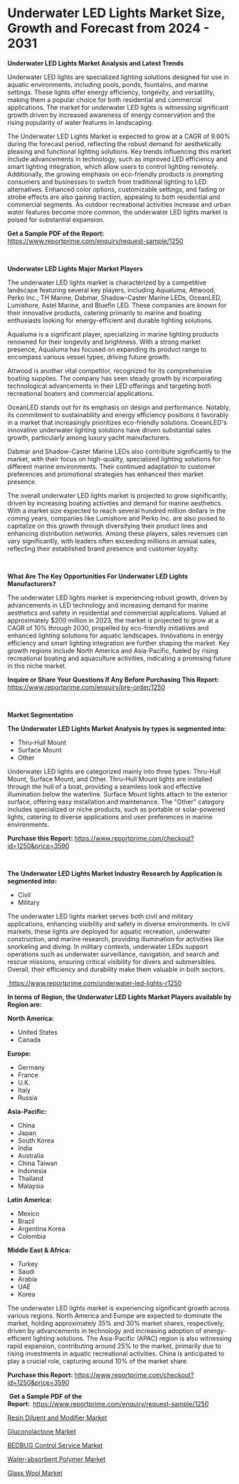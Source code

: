 <p><h1>Underwater LED Lights Market Size, Growth and Forecast from 2024 - 2031</h1></p><p><strong>Underwater LED Lights Market Analysis and Latest Trends</strong></p>
<p><p>Underwater LED lights are specialized lighting solutions designed for use in aquatic environments, including pools, ponds, fountains, and marine settings. These lights offer energy efficiency, longevity, and versatility, making them a popular choice for both residential and commercial applications. The market for underwater LED lights is witnessing significant growth driven by increased awareness of energy conservation and the rising popularity of water features in landscaping.</p><p>The Underwater LED Lights Market is expected to grow at a CAGR of 9.60% during the forecast period, reflecting the robust demand for aesthetically pleasing and functional lighting solutions. Key trends influencing this market include advancements in technology, such as improved LED efficiency and smart lighting integration, which allow users to control lighting remotely. Additionally, the growing emphasis on eco-friendly products is prompting consumers and businesses to switch from traditional lighting to LED alternatives. Enhanced color options, customizable settings, and fading or strobe effects are also gaining traction, appealing to both residential and commercial segments. As outdoor recreational activities increase and urban water features become more common, the underwater LED lights market is poised for substantial expansion.</p></p>
<p><strong>Get a Sample PDF of the Report:&nbsp;</strong> <a href="https://www.reportprime.com/enquiry/request-sample/1250">https://www.reportprime.com/enquiry/request-sample/1250</a></p>
<p>&nbsp;</p>
<p><strong>Underwater LED Lights Major Market Players</strong></p>
<p><p>The underwater LED lights market is characterized by a competitive landscape featuring several key players, including Aqualuma, Attwood, Perko Inc., TH Marine, Dabmar, Shadow-Caster Marine LEDs, OceanLED, Lumishore, Astel Marine, and Bluefin LED. These companies are known for their innovative products, catering primarily to marine and boating enthusiasts looking for energy-efficient and durable lighting solutions.</p><p>Aqualuma is a significant player, specializing in marine lighting products renowned for their longevity and brightness. With a strong market presence, Aqualuma has focused on expanding its product range to encompass various vessel types, driving future growth.</p><p>Attwood is another vital competitor, recognized for its comprehensive boating supplies. The company has seen steady growth by incorporating technological advancements in their LED offerings and targeting both recreational boaters and commercial applications.</p><p>OceanLED stands out for its emphasis on design and performance. Notably, its commitment to sustainability and energy efficiency positions it favorably in a market that increasingly prioritizes eco-friendly solutions. OceanLED's innovative underwater lighting solutions have driven substantial sales growth, particularly among luxury yacht manufacturers.</p><p>Dabmar and Shadow-Caster Marine LEDs also contribute significantly to the market, with their focus on high-quality, specialized lighting solutions for different marine environments. Their continued adaptation to customer preferences and promotional strategies has enhanced their market presence.</p><p>The overall underwater LED lights market is projected to grow significantly, driven by increasing boating activities and demand for marine aesthetics. With a market size expected to reach several hundred million dollars in the coming years, companies like Lumishore and Perko Inc. are also poised to capitalize on this growth through diversifying their product lines and enhancing distribution networks. Among these players, sales revenues can vary significantly, with leaders often exceeding millions in annual sales, reflecting their established brand presence and customer loyalty.</p></p>
<p>&nbsp;</p>
<p><strong>What Are The Key Opportunities For Underwater LED Lights Manufacturers?</strong></p>
<p><p>The underwater LED lights market is experiencing robust growth, driven by advancements in LED technology and increasing demand for marine aesthetics and safety in residential and commercial applications. Valued at approximately $200 million in 2023, the market is projected to grow at a CAGR of 10% through 2030, propelled by eco-friendly initiatives and enhanced lighting solutions for aquatic landscapes. Innovations in energy efficiency and smart lighting integration are further shaping the market. Key growth regions include North America and Asia-Pacific, fueled by rising recreational boating and aquaculture activities, indicating a promising future in this niche market.</p></p>
<p><strong>Inquire or Share Your Questions If Any Before Purchasing This Report:</strong> <a href="https://www.reportprime.com/enquiry/pre-order/1250">https://www.reportprime.com/enquiry/pre-order/1250</a></p>
<p>&nbsp;</p>
<p><strong>Market Segmentation</strong></p>
<p><strong>The Underwater LED Lights Market Analysis by types is segmented into:</strong></p>
<p><ul><li>Thru-Hull Mount</li><li>Surface Mount</li><li>Other</li></ul></p>
<p><p>Underwater LED lights are categorized mainly into three types: Thru-Hull Mount, Surface Mount, and Other. Thru-Hull Mount lights are installed through the hull of a boat, providing a seamless look and effective illumination below the waterline. Surface Mount lights attach to the exterior surface, offering easy installation and maintenance. The "Other" category includes specialized or niche products, such as portable or solar-powered lights, catering to diverse applications and user preferences in marine environments.</p></p>
<p><strong>Purchase this Report:&nbsp;</strong><a href="https://www.reportprime.com/checkout?id=1250&price=3590">https://www.reportprime.com/checkout?id=1250&price=3590</a></p>
<p>&nbsp;</p>
<p><strong>The Underwater LED Lights Market Industry Research by Application is segmented into:</strong></p>
<p><ul><li>Civil</li><li>Military</li></ul></p>
<p><p>The underwater LED lights market serves both civil and military applications, enhancing visibility and safety in diverse environments. In civil markets, these lights are deployed for aquatic recreation, underwater construction, and marine research, providing illumination for activities like snorkeling and diving. In military contexts, underwater LEDs support operations such as underwater surveillance, navigation, and search and rescue missions, ensuring critical visibility for divers and submersibles. Overall, their efficiency and durability make them valuable in both sectors.</p></p>
<p><a href="https://www.reportprime.com/underwater-led-lights-r1250">&nbsp;https://www.reportprime.com/underwater-led-lights-r1250</a></p>
<p><strong>In terms of Region, the Underwater LED Lights Market Players available by Region are:</strong></p>
<p>
    <p> <strong> North America: </strong>
        <ul>
            <li>United States</li>
            <li>Canada</li>
        </ul>
        </p> 
    <p> <strong> Europe: </strong>
        <ul>
            <li>Germany</li>
            <li>France</li>
            <li>U.K.</li>
            <li>Italy</li>
            <li>Russia</li>
        </ul>
        </p> 
    <p> <strong> Asia-Pacific: </strong>
        <ul>
            <li>China</li>
            <li>Japan</li>
            <li>South Korea</li>
            <li>India</li>
            <li>Australia</li>
            <li>China Taiwan</li>
            <li>Indonesia</li>
            <li>Thailand</li>
            <li>Malaysia</li>
        </ul>
        </p> 
    <p> <strong> Latin America: </strong>
        <ul>
            <li>Mexico</li>
            <li>Brazil</li>
            <li>Argentina Korea</li>
            <li>Colombia</li>
        </ul>
        </p> 
    <p> <strong> Middle East & Africa: </strong>
        <ul>
            <li>Turkey</li>
            <li>Saudi</li>
            <li>Arabia</li>
            <li>UAE</li>
            <li>Korea</li>
        </ul>
    </p>
    </p>
<p><p>The underwater LED lights market is experiencing significant growth across various regions. North America and Europe are expected to dominate the market, holding approximately 35% and 30% market shares, respectively, driven by advancements in technology and increasing adoption of energy-efficient lighting solutions. The Asia-Pacific (APAC) region is also witnessing rapid expansion, contributing around 25% to the market, primarily due to rising investments in aquatic recreational activities. China is anticipated to play a crucial role, capturing around 10% of the market share.</p></p>
<p><strong>Purchase this Report: </strong><a href="https://www.reportprime.com/checkout?id=1250&price=3590">https://www.reportprime.com/checkout?id=1250&price=3590</a></p>
<p>&nbsp;<strong>Get a Sample PDF of the Report:&nbsp;&nbsp;</strong><a href="https://www.reportprime.com/enquiry/request-sample/1250">https://www.reportprime.com/enquiry/request-sample/1250</a></p>
<p><strong></strong></p>
<p><p><a href="https://issuu.com/reportprime-2/docs/resin-diluent-and-modifier-market-s_49e9cc4060a73d">Resin Diluent and Modifier Market</a></p><p><a href="https://www.linkedin.com/pulse/gluconolactone-market-size-segmentation-trends-growth-analysis-hpmcc?trackingId=n8TA4cdaS%2BWbWEYNnuCmzg%3D%3D">Gluconolactone Market</a></p><p><a href="https://medium.com/@emiliomartelli542/market-trends-in-the-global-bedbug-control-service-market-forecast-and-analysis-2024-2031-e8eb0db34406">BEDBUG Control Service Market</a></p><p><a href="https://issuu.com/reportprime-2/docs/water-absorbent-polymer-market-size_e3eb28fd59b9ff">Water-absorbent Polymer Market</a></p><p><a href="https://www.linkedin.com/pulse/emerging-trends-glass-wool-market-global-outlook-future-prospects-hml4c?trackingId=2B81Sq5iQou8thoVGteKsQ%3D%3D">Glass Wool Market</a></p></p>